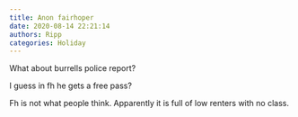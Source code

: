 ```yaml
---
title: Anon fairhoper
date: 2020-08-14 22:21:14
authors: Ripp
categories: Holiday
---
```


 What about burrells police report?

I guess in fh he gets a free pass?

Fh is not what people think. Apparently it is full of low renters with no class.